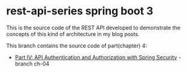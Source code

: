 # rest-api-series spring boot 3

This is the source code of the REST API developed to demonstrate the concepts of this kind of architecture in my blog posts.

This branch contains the source code of part(chapter) 4:

- [Part IV: API Authentication and Authorization with Spring Security](https://tiagoamp.medium.com/rest-api-with-spring-boot-3-part-4-a09e5591b942) - branch ch-04
